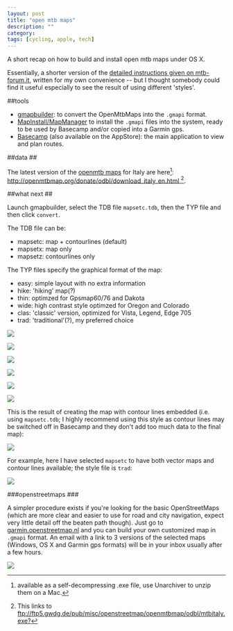 ```yaml
---
layout: post
title: "open mtb maps"
description: ""
category: 
tags: [cycling, apple, tech]
---
```



A short recap on how to build and install open mtb maps under OS X.

Essentially, a shorter version of the [detailed instructions given on mtb-forum.it](http://www.mtb-forum.it/community/forum/showpost.php?p=4901077&postcount=1), written for my own convenience -- but I thought somebody could find it useful especially to see the result of using different 'styles'.

##tools

* [gmapbuilder](http://wiki.openstreetmap.org/wiki/Gmapibuilder/New_version): to convert the OpenMtbMaps into the `.gmapi` format.
* [MapInstall/MapManager](http://www8.garmin.com/support/download_details.jsp?id=3825) to install the `.gmapi` files into the system, ready to be used by Basecamp and/or copied into a Garmin gps.
* [Basecamp](http://www.garmin.com/us/products/onthetrail/basecamp) (also available on the AppStore): the main application to view and plan routes.

##data ##

The latest version of the [openmtb maps](http://openmtbmap.org/) for Italy are here[^1]: [http://openmtbmap.org/donate/odbl/download_italy_en.html
](http://openmtbmap.org/donate/odbl/download_italy_en.html)[^2].

[^1]: available as a self-decompressing .exe file, use Unarchiver to unzip them on a Mac.

[^2]: This links to <ftp://ftp5.gwdg.de/pub/misc/openstreetmap/openmtbmap/odbl/mtbitaly.exe?>

##what next ##


Launch gmapbuilder, select the TDB file `mapsetc.tdb`, then the TYP file and then click `convert`.

The TDB file can be:

* mapsetc: map + contourlines (default)
* mapsetx: map only
* mapsetz: contourlines only

The TYP files specify the graphical format of the map:

* easy: simple layout with no extra information
* hike: 'hiking' map(?)
* thin: optimzed for Gpsmap60/76 and Dakota
* wide: high contrast style optimzed for Oregon and Colorado
* clas: 'classic' version, optimized for Vista, Legend, Edge 705
* trad: 'traditional'(?), my preferred choice


![](https://dl.dropbox.com/u/179731/openmtbmaps-00.png)

![](https://dl.dropbox.com/u/179731/openmtbmaps-01.png)

![](https://dl.dropbox.com/u/179731/openmtbmaps-02.png)

![](https://dl.dropbox.com/u/179731/openmtbmaps-03.png)

![](https://dl.dropbox.com/u/179731/openmtbmaps-04.png)

![](https://dl.dropbox.com/u/179731/openmtbmaps-05.png)


This is the result of creating the map with contour lines embedded (i.e. using `mapsetc.tdb`; I highly recommend using this style as contour lines may be switched off in Basecamp and they don't add too much data to the final map):

![](https://dl.dropbox.com/u/179731/openmtbmaps-06.png)

For example, here I have selected `mapsetc` to have both vector maps and contour lines available; the style file is `trad`:

![](https://dl.dropbox.com/u/179731/gmapibuilder.png)

###openstreetmaps ###


A simpler procedure exists if you're looking for the basic OpenStreetMaps (which are more clear and easier to use for road and city navigation, expect very little detail off the beaten path though). Just go to [garmin.openstreetmap.nl](http://garmin.openstreetmap.nl/) and you can build your own customized map in `.gmapi` format. An email with a link to 3 versions of the selected maps (Windows, OS X and Garmin gps formats) will be in your inbox usually after a few hours.

![](https://dl.dropbox.com/u/179731/openstreetmaps.png)
